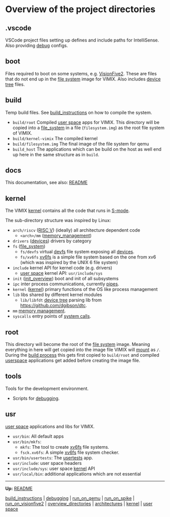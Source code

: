 # Overview of the project directories


## .vscode

VSCode project files setting up defines and include paths for IntelliSense. Also providing [debug](debugging.md) configs.


## boot

Files required to boot on some systems, e.g. [VisionFive2](run_on_visionfive2.md). These are files that do not end up in the [file system](kernel/file_system/file_system.md) image for VIMIX. Also includes [device tree](misc/device_tree.md) files.


## build

Temp build files. See [build_instructions](build_instructions.md) on how to compile the system.
- `build/root` Compiled [user space](userspace/userspace.md) apps for VIMIX. This directory will be copied into a [file_system](kernel/file_system/file_system.md) in a file (`filesystem.img`) as the root file system of VIMIX.
- `build/kernel-vimix` The compiled kernel
- `build/filesystem.img` The final image of the file system for qemu
- `build_host` The applications which can be build on the host as well end up here in the same structure as in `build`.


## docs

This documentation, see also: [README](../README.md)


## kernel

The VIMIX [kernel](kernel/kernel.md) contains all the code that runs in [S-mode](riscv/S-mode.md).

The sub-directory structure was inspired by Linux:
- `arch/riscv` ([RISC V](riscv/RISCV.md)) (ideally) all architecture dependent code
	- `<arch>/mm` ([memory_management](kernel/mm/memory_management.md))
- `drivers` ([devices](kernel/devices/devices.md)) drivers by category
- `fs` ([file_system](kernel/file_system/file_system.md))
	- `fs/devfs` virtual [devfs](kernel/file_system/devfs/devfs.md) file system exposing all [devices](kernel/devices/devices.md).
	- `fs/xv6fs` [xv6fs](kernel/file_system/xv6fs/xv6fs.md) is a simple file system based on the one from xv6 (which was inspired by the UNIX 6 file system)
- `include` kernel API for kernel code (e.g. drivers)
	- [user space](userspace/userspace.md) kernel API: `usr/include/sys`
- `init` ([init_overview](kernel/overview/init_overview.md)) boot and init of all subsystems
- `ipc` inter process communications, currently [pipes](kernel/syscalls/pipe.md).
- `kernel` ([kernel](kernel/kernel.md)) primary functions of the OS like process management
- `lib` libs shared by different kernel modules
	- `lib/libfdt` [device tree](docs/misc/device_tree.md) parsing lib from https://github.com/dgibson/dtc.
- `mm` [memory management](kernel/mm/memory_management.md).
- `syscalls` entry points of [system calls](kernel/syscalls/syscalls.md).


## root

This directory will become the root of the [file system](kernel/file_system/file_system.md) image. Meaning everything in here will get copied into the image file VIMIX will [mount](userspace/bin/mount.md) as `/`. During the [build process](build_instructions.md) this gets first copied to `build/root` and compiled [userspace](userspace/userspace.md) applications get added before creating the image file.


## tools

Tools for the development environment.
- Scripts for [debugging](debugging.md).


## usr

[user space](userspace/userspace.md) applications and libs for VIMIX.
- `usr/bin`: All default apps
- `usr/bin/mkfs`:
	- `mkfs`: The tool to create [xv6fs](kernel/file_system/xv6fs/xv6fs.md) file systems.
	- `fsck.xv6fs`: A simple [xv6fs](kernel/file_system/xv6fs/xv6fs.md) file system checker.
- `usr/bin/usertests`: The [usertests](userspace/tests/usertests.md) app.
- `usr/include`: user space headers
- `usr/include/sys`: user space [kernel](kernel/kernel.md) API
- `usr/local/bin`: additional applications which are not essential


---
**Up:** [README](../README.md)

[build_instructions](build_instructions.md) | [debugging](debugging.md) | [run_on_qemu](run_on_qemu.md) | [run_on_spike](run_on_spike.md) | [run_on_visionfive2](run_on_visionfive2.md) |  [overview_directories](overview_directories.md) | [architectures](architectures.md) | [kernel](kernel/kernel.md) | [user space](userspace/userspace.md)
